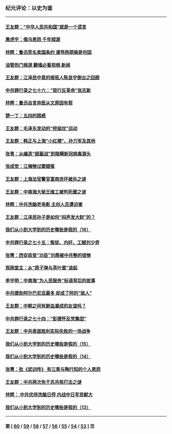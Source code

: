 ### 纪元评论：以史为鉴
---
#### [王友群：“中华人民共和国”就是一个谎言](../../pages/nsc1028/n13729052.md?05090330) 
#### [惠虎宇：俄乌恩怨 千年探源](../../pages/nsc1028/n13727306.md?05090330) 
#### [林辉：鲁迅签名卖国条约 谩骂杨荫榆是何因](../../pages/nsc1028/n13728824.md?05090330) 
#### [油管热门频道 翻墙必看视频 新闻](ok?05090330)
#### [王友群：江泽民中意的接班人陈良宇倒台之回顾](../../pages/nsc1028/n13727137.md?05090330) 
#### [中共罪行录之七十六：“现行反革命”张志新](../../pages/nsc1028/n13726926.md?05090330) 
#### [林辉：鲁迅自言弃医从文原因有假](../../pages/nsc1028/n13727240.md?05090330) 
#### [楚一丁：五四的困惑](../../pages/nsc1028/n13725250.md?05090330) 
#### [王友群：毛泽东发动的“挖祖坟”运动](../../pages/nsc1028/n13723639.md?05090330) 
#### [王友群：韩正与上海“小红楼”、孙力军及其他](../../pages/nsc1028/n13719454.md?05090330) 
#### [张青：从编造“细菌战”到隐瞒新冠病毒源头](../../pages/nsc1028/n13713424.md?05090330) 
#### [张成觉：江楠惨过窦娥冤](../../pages/nsc1028/n13713593.md?05090330) 
#### [王友群：上海法官警官富商连环被杀之谜](../../pages/nsc1028/n13712763.md?05090330) 
#### [王友群：中南海大秘王维工被判死缓之谜](../../pages/nsc1028/n13705201.md?05090330) 
#### [林辉：中共洗脑老电影 主创人员遭迫害](../../pages/nsc1028/n13699437.md?05090330) 
#### [王友群：江泽民孙子是如何“闷声发大财”的？](../../pages/nsc1028/n13693213.md?05090330) 
#### [我们从小到大学到的历史哪些是假的（16）](../../pages/nsc1028/n13692503.md?05090330) 
#### [中共罪行录之七十五：叛徒、内奸、工贼刘少奇](../../pages/nsc1028/n13688599.md?05090330) 
#### [张菁：西安政变“功臣”刘鼎被中共整的很惨](../../pages/nsc1028/n13679371.md?05090330) 
#### [观雨堂主：从“原子弹与茶叶蛋”谈起](../../pages/nsc1028/n13677405.md?05090330) 
#### [李宇明：中南海“为人民服务”标语背后的故事](../../pages/nsc1028/n13677266.md?05090330) 
#### [中共援助阿尔巴尼亚最多 却成了阿的“敌人”](../../pages/nsc1028/n13675049.md?05090330) 
#### [王友群：中朝之间有鲜血凝成的友谊吗？](../../pages/nsc1028/n13660401.md?05090330) 
#### [中共罪行录之七十四：“彭德怀反党集团”](../../pages/nsc1028/n13655741.md?05090330) 
#### [王友群：中共表面胜利实际失败的一场战争](../../pages/nsc1028/n13643934.md?05090330) 
#### [我们从小到大学到的历史哪些是假的（15）](../../pages/nsc1028/n13632791.md?05090330) 
#### [我们从小到大学到的历史哪些是假的（14）](../../pages/nsc1028/n13630207.md?05090330) 
#### [张菁：批《武训传》 有江青与陶行知的个人恩怨](../../pages/nsc1028/n13629055.md?05090330) 
#### [王友群：中共两次免于苏共核打击之谜](../../pages/nsc1028/n13624529.md?05090330) 
#### [林辉： 中共优待洗脑日俘 内战中日军贡献大](../../pages/nsc1028/n13624644.md?05090330) 
#### [我们从小到大学到的历史哪些是假的（13）](../../pages/nsc1028/n13623863.md?05090330) 

---
#### 第 [ [60](./60.md?05090330) / [59](./59.md?05090330) / [58](./58.md?05090330) / [57](./57.md?05090330) / [56](./56.md?05090330) / [55](./55.md?05090330) / [54](./54.md?05090330) / [53](./53.md?05090330) ] 页
